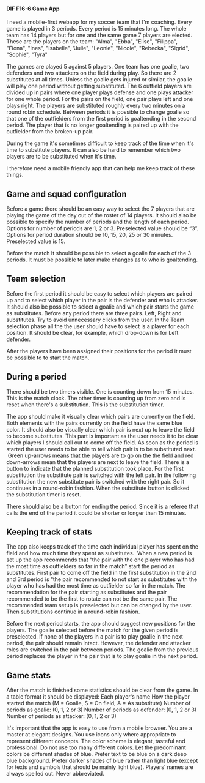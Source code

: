 #### DIF F16-6 Game App

I need a mobile-first webapp for my soccer team that I'm coaching. Every game is played in 3 periods. Every period is 15 minutes long. The whole team has 14 players but for one and the same game 7 players are elected.
These are the players on the team:
"Alma",
"Ebba",
"Elise",
"Filippa",
"Fiona",
"Ines",
"Isabelle",
"Julie",
"Leonie",
"Nicole",
"Rebecka",
"Sigrid",
"Sophie",
"Tyra"

The games are played 5 against 5 players. One team has one goalie, two defenders and two attackers on the field during play. So there are 2 substitutes at all times. Unless the goalie gets injured or similar, the goalie will play one period without getting substituted. The 6 outfield players are divided up in pairs where one player plays defense and one plays attacker for one whole period. For the pairs on the field, one pair plays left and one plays right. The players are substituted roughly every two minutes on a round robin schedule. Between periods it is possible to change goalie so that one of the outfielders from the first period is goaltending in the second period. The player that is no longer goaltending is paired up with the outfielder from the broken-up pair.

During the game it's sometimes difficult to keep track of the time when it's time to substitute players. It can also be hard to remember which two players are to be substituted when it's time.

I therefore need a mobile friendly app that can help me keep track of these things.

## Game and squad configuration
Before a game there should be an easy way to select the 7 players that are playing the game of the day out of the roster of 14 players. It should also be possible to specify the number of periods and the length of each period. Options for number of periods are 1, 2 or 3. Preselected value should be “3”. Options for period duration should be 10, 15, 20, 25 or 30 minutes. Preselected value is 15.

Before the match It should be possible to select a goalie for each of the 3 periods. It must be possible to later make changes as to who is goaltending.

## Team selection
Before the first period it should be easy to select which players are paired up and to select which player in the pair is the defender and who is attacker. It should also be possible to select a goalie and which pair starts the game as substitutes. Before any period there are three pairs. Left, Right and substitutes. Try to avoid unnecessary clicks from the user. In the Team selection phase all the the user should have to select is a player for each position. It should be clear, for example, which drop-down is for Left defender.

After the players have been assigned their positions for the period it must be possible to to start the match.

## During a period
There should be two timers visible. One is counting down from 15 minutes. This is the match clock. The other timer is counting up from zero and is reset when there's a substitution. This is the substitution timer.

The app should make it visually clear which pairs are currently on the field. Both elements with the pairs currently on the field have the same blue color. It should also be visually clear which pair is next up to leave the field to become substitutes. This part is important as the user needs it to be clear which players I should call out to come off the field. As soon as the period is started the user needs to be able to tell which pair is to be substituted next.  Green up-arrows means that the players are to go on the the field and red down-arrows mean that the players are next to leave the field. There is a button to indicate that the planned substitution took place. For the first substitution the substitute pair is switched with the left pair. In the following substitution the new substitute pair is switched with the right pair. So it continues in a round-robin fashion. When the substitute button is clicked the substitution timer is reset.

There should also be a button for ending the period. Since it is a referee that calls the end of the period it could be shorter or longer than 15 minutes.

## Keeping track of stats
The app also keeps track of the time each individual player has spent on the field and how much time they spent as substitutes.  When a new period is set up the app recommends that “the pair with the one player who has had the most time as outfielders so far in the match” start the period as substitutes. First pair to come off the field in the first substitution in the 2nd and 3rd period is “the pair recommended to not start as substitutes with the player who has had the most time as outfielder so far in the match. The recommendation for the pair starting as substitutes and the pair recommended to be the first to rotate can not be the same pair.
The recommended team setup is preselected but can be changed by the user.
Then substitutions continue in a round-robin fashion.

Before the next period starts, the app should suggest new positions for the players. The goalie selected before the match for the given period is preselected. If none of the players in a pair is to play goalie in the next period, the pair should remain intact. However, the defender and attacker roles are switched in the pair between periods. The goalie from the previous period replaces the player in the pair that is to play goalie in the next period.

## Game stats
After the match is finished some statistics should be clear from the game.
In a table format it should be displayed:
Each player's name
How the player started the match (M = Goalie, S = On field, A = As substitute)
Number of periods as goalie: (0, 1, 2 or 3)
Number of periods as defender: (0, 1, 2 or 3)
Number of periods as attacker: (0, 1, 2 or 3)

It's important that the app is easy to use from a mobile browser. You are a master at elegant designs. You use icons only where appropriate to represent different concepts. The color scheme is elegant, tasteful and professional. Do not use too many different colors. Let the predominant colors be different shades of blue. Prefer text to be blue on a dark deep blue background. Prefer darker shades of blue rather than light blue (except for texts and symbols that should be mainly light blue). Players’ names are always spelled out. Never abbreviated. 
